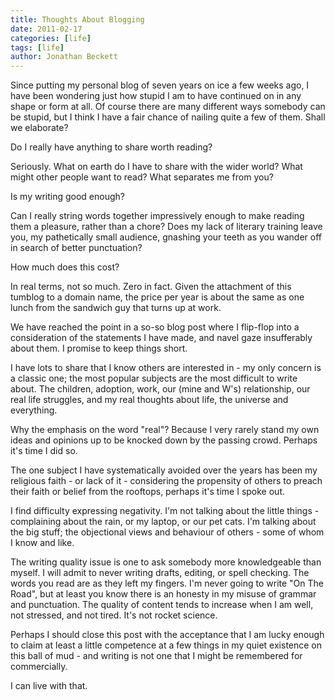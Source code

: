 ```yaml
---
title: Thoughts About Blogging
date: 2011-02-17
categories: [life]
tags: [life]
author: Jonathan Beckett
---
```


Since putting my personal blog of seven years on ice a few weeks ago, I have been wondering just how stupid I am to have continued on in any shape or form at all. Of course there are many different ways somebody can be stupid, but I think I have a fair chance of nailing quite a few of them. Shall we elaborate?

Do I really have anything to share worth reading?

Seriously. What on earth do I have to share with the wider world? What might other people want to read? What separates me from you?

Is my writing good enough?

Can I really string words together impressively enough to make reading them a pleasure, rather than a chore? Does my lack of literary training leave you, my pathetically small audience, gnashing your teeth as you wander off in search of better punctuation?

How much does this cost?

In real terms, not so much. Zero in fact. Given the attachment of this tumblog to a domain name, the price per year is about the same as one lunch from the sandwich guy that turns up at work.

We have reached the point in a so-so blog post where I flip-flop into a consideration of the statements I have made, and navel gaze insufferably about them. I promise to keep things short.

I have lots to share that I know others are interested in - my only concern is a classic one; the most popular subjects are the most difficult to write about. The children, adoption, work, our (mine and W's) relationship, our real life struggles, and my real thoughts about life, the universe and everything.

Why the emphasis on the word "real"? Because I very rarely stand my own ideas and opinions up to be knocked down by the passing crowd. Perhaps it's time I did so.

The one subject I have systematically avoided over the years has been my religious faith - or lack of it - considering the propensity of others to preach their faith or belief from the rooftops, perhaps it's time I spoke out.

I find difficulty expressing negativity. I'm not talking about the little things - complaining about the rain, or my laptop, or our pet cats. I'm talking about the big stuff; the objectional views and behaviour of others - some of whom I know and like.

The writing quality issue is one to ask somebody more knowledgeable than myself. I will admit to never writing drafts, editing, or spell checking. The words you read are as they left my fingers. I'm never going to write "On The Road", but at least you know there is an honesty in my misuse of grammar and punctuation. The quality of content tends to increase when I am well, not stressed, and not tired. It's not rocket science.

Perhaps I should close this post with the acceptance that I am lucky enough to claim at least a little competence at a few things in my quiet existence on this ball of mud - and writing is not one that I might be remembered for commercially.

I can live with that.